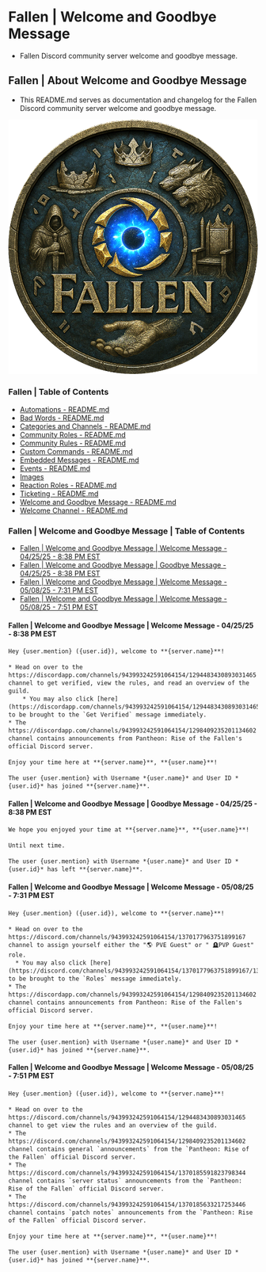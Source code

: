 <!-- omit from toc -->
# Fallen | Welcome and Goodbye Message
* Fallen Discord community server welcome and goodbye message.

<!-- omit from toc -->
## Fallen | About Welcome and Goodbye Message
* This README.md serves as documentation and changelog for the Fallen Discord community server welcome and goodbye message.

![alttext](/Images/Server%20Icons/Fallen%20-%20Server%20Icons%20-%20949x969.png)

<!-- omit from toc -->
### Fallen | Table of Contents
* [Automations - README.md](/Automations/README.md)
* [Bad Words - README.md](/Bad%20Words/README.md)
* [Categories and Channels - README.md](/Categories%20and%20Channels/README.md)
* [Community Roles - README.md](/Community%20Roles/README.md)
* [Community Rules - README.md](/Community%20Rules/README.md)
* [Custom Commands - README.md](/Custom%20Commands/README.md)
* [Embedded Messages - README.md](/Embedded%20Messages/README.md)
* [Events - README.md](/Events/README.md)
* [Images](/Images/)
* [Reaction Roles - README.md](/Reaction%20Roles/README.md)
* [Ticketing - README.md](/Ticketing/README.md)
* [Welcome and Goodbye Message - README.md](/Welcome%20and%20Goodbye%20Message/README.md)
* [Welcome Channel - README.md](/Welcome%20Channel/README.md)

<!-- omit from toc -->
### Fallen | Welcome and Goodbye Message | Table of Contents
* [Fallen | Welcome and Goodbye Message | Welcome Message - 04/25/25 - 8:38 PM EST](#fallen--welcome-and-goodbye-message--welcome-message---042525---838-pm-est)
* [Fallen | Welcome and Goodbye Message | Goodbye Message - 04/25/25 - 8:38 PM EST](#fallen--welcome-and-goodbye-message--goodbye-message---042525---838-pm-est)
* [Fallen | Welcome and Goodbye Message | Welcome Message - 05/08/25 - 7:31 PM EST](#fallen--welcome-and-goodbye-message--welcome-message---050825---731-pm-est)
* [Fallen | Welcome and Goodbye Message | Welcome Message - 05/08/25 - 7:51 PM EST](#fallen--welcome-and-goodbye-message--welcome-message---050825---751-pm-est)

#### Fallen | Welcome and Goodbye Message | Welcome Message - 04/25/25 - 8:38 PM EST
```
Hey {user.mention} ({user.id}), welcome to **{server.name}**!

* Head on over to the https://discordapp.com/channels/943993242591064154/1294483430893031465 channel to get verified, view the rules, and read an overview of the guild.
    * You may also click [here](https://discordapp.com/channels/943993242591064154/1294483430893031465/1294801647607873587) to be brought to the `Get Verified` message immediately.
* The https://discordapp.com/channels/943993242591064154/1298409235201134602 channel contains announcements from Pantheon: Rise of the Fallen's official Discord server.

Enjoy your time here at **{server.name}**, **{user.name}**!

The user {user.mention} with Username *{user.name}* and User ID *{user.id}* has joined **{server.name}**.
```

#### Fallen | Welcome and Goodbye Message | Goodbye Message - 04/25/25 - 8:38 PM EST
```
We hope you enjoyed your time at **{server.name}**, **{user.name}**!

Until next time.

The user {user.mention} with Username *{user.name}* and User ID *{user.id}* has left **{server.name}**.
```

#### Fallen | Welcome and Goodbye Message | Welcome Message - 05/08/25 - 7:31 PM EST
```
Hey {user.mention} ({user.id}), welcome to **{server.name}**!

* Head on over to the https://discord.com/channels/943993242591064154/1370177963751899167 channel to assign yourself either the "🌎 PVE Guest" or " 🪦PVP Guest" role.
  * You may also click [here](https://discord.com/channels/943993242591064154/1370177963751899167/1370178096841621556) to be brought to the `Roles` message immediately.
* The https://discordapp.com/channels/943993242591064154/1298409235201134602 channel contains announcements from Pantheon: Rise of the Fallen's official Discord server.

Enjoy your time here at **{server.name}**, **{user.name}**!

The user {user.mention} with Username *{user.name}* and User ID *{user.id}* has joined **{server.name}**.
```

#### Fallen | Welcome and Goodbye Message | Welcome Message - 05/08/25 - 7:51 PM EST
```
Hey {user.mention} ({user.id}), welcome to **{server.name}**!

* Head on over to the https://discord.com/channels/943993242591064154/1294483430893031465 channel to get view the rules and an overview of the guild.
* The https://discord.com/channels/943993242591064154/1298409235201134602 channel contains general `announcements` from the `Pantheon: Rise of the Fallen` official Discord server.
* The https://discord.com/channels/943993242591064154/1370185591823798344 channel contains `server status` announcements from the `Pantheon: Rise of the Fallen` official Discord server.
* The https://discord.com/channels/943993242591064154/1370185633217253446 channel contains `patch notes` announcements from the `Pantheon: Rise of the Fallen` official Discord server.

Enjoy your time here at **{server.name}**, **{user.name}**!

The user {user.mention} with Username *{user.name}* and User ID *{user.id}* has joined **{server.name}**.
```